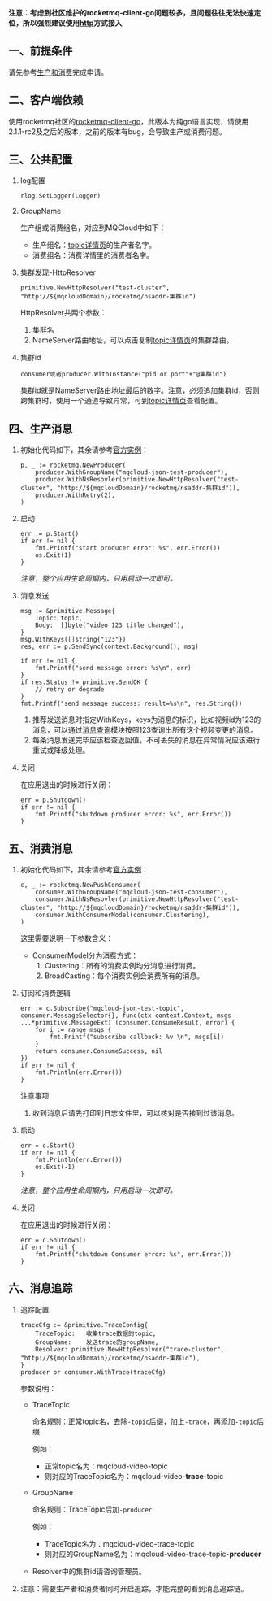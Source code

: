 
**注意：考虑到社区维护的rocketmq-client-go问题较多，且问题往往无法快速定位，所以强烈建议使用[http](http)方式接入**

## 一、<span id="apply">前提条件</span>

请先参考[生产和消费](produceAndConsume)完成申请。

## 二、<span id="client">客户端依赖</span>

使用rocketmq社区的[rocketmq-client-go](https://github.com/apache/rocketmq-client-go)，此版本为纯go语言实现，请使用2.1.1-rc2及之后的版本，之前的版本有bug，会导致生产或消费问题。

## 三、<span id="common">公共配置</span>

1. log配置

   ```
   rlog.SetLogger(Logger)
   ```

2. GroupName

   生产组或消费组名，对应到MQCloud中如下：

   * 生产组名：[topic详情页](topic#detail)的生产者名字。
   * 消费组名：消费详情里的消费者名字。

3. 集群发现-HttpResolver

   ```
   primitive.NewHttpResolver("test-cluster", "http://${mqcloudDomain}/rocketmq/nsaddr-集群id")
   ```

   HttpResolver共两个参数：

   1. 集群名
   2. NameServer路由地址，可以点击复制[topic详情页](topic#detail)的集群路由。

4. 集群id

   ```
   consumer或者producer.WithInstance("pid or port"+"@集群id")
   ```

   集群id就是NameServer路由地址最后的数字。注意，必须追加集群id，否则跨集群时，使用一个通道导致异常，可到[topic详情页](topic#detail)查看配置。

## 四、<span id="produce">生产消息</span>

1. 初始化代码如下，其余请参考[官方实例](https://github.com/apache/rocketmq-client-go/blob/master/docs/Introduction.md)：

   ```
   p, _ := rocketmq.NewProducer(
       producer.WithGroupName("mqcloud-json-test-producer"),
       producer.WithNsResovler(primitive.NewHttpResolver("test-cluster", "http://${mqcloudDomain}/rocketmq/nsaddr-集群id")),
       producer.WithRetry(2),
   )
   ```

2. 启动

   ```
   err := p.Start()
   if err != nil {
       fmt.Printf("start producer error: %s", err.Error())
       os.Exit(1)
   }
   ```

   *注意，整个应用生命周期内，只用启动一次即可。*

3. 消息发送

   ```
   msg := &primitive.Message{
       Topic: topic,
       Body:  []byte("video 123 title changed"),
   }
   msg.WithKeys([]string{"123"})
   res, err := p.SendSync(context.Background(), msg)

   if err != nil {
       fmt.Printf("send message error: %s\n", err)
   }
   if res.Status != primitive.SendOK {
       // retry or degrade
   }
   fmt.Printf("send message success: result=%s\n", res.String())
   ```

   1. 推荐发送消息时指定WithKeys，keys为消息的标识，比如视频id为123的消息，可以通过[消息查询](/wiki/userGuide/messageQuery#key)模块按照123查询出所有这个视频变更的消息。
   2. 每条消息发送完毕应该检查返回值，不可丢失的消息在异常情况应该进行重试或降级处理。

4. 关闭

   在应用退出的时候进行关闭：

   ```
   err = p.Shutdown()
   if err != nil {
       fmt.Printf("shutdown producer error: %s", err.Error())
   }
   ```

## 五、<span id="consume">消费消息</span>

1. 初始化代码如下，其余请参考[官方实例](https://github.com/apache/rocketmq-client-go/blob/master/docs/Introduction.md)：

   ```
   c, _ := rocketmq.NewPushConsumer(
       consumer.WithGroupName("mqcloud-json-test-consumer"),
       consumer.WithNsResovler(primitive.NewHttpResolver("test-cluster", "http://${mqcloudDomain}/rocketmq/nsaddr-集群id")),
       consumer.WithConsumerModel(consumer.Clustering),
   )
   ```
   这里需要说明一下参数含义：

   * ConsumerModel分为消费方式：
     1. Clustering：所有的消费实例均分消息进行消费。
     2. BroadCasting：每个消费实例会消费所有的消息。

2. 订阅和消费逻辑

   ```
   err := c.Subscribe("mqcloud-json-test-topic", consumer.MessageSelector{}, func(ctx context.Context, msgs ...*primitive.MessageExt) (consumer.ConsumeResult, error) {
       for i := range msgs {
           fmt.Printf("subscribe callback: %v \n", msgs[i])
       }
       return consumer.ConsumeSuccess, nil
   })
   if err != nil {
       fmt.Println(err.Error())
   }
   ```

   注意事项

   1. 收到消息后请先打印到日志文件里，可以核对是否接到过该消息。

3. 启动

   ```
   err = c.Start()
   if err != nil {
       fmt.Println(err.Error())
       os.Exit(-1)
   }
   ```

   *注意，整个应用生命周期内，只用启动一次即可。*

4. 关闭

   在应用退出的时候进行关闭：

   ```
   err = c.Shutdown()
   if err != nil {
       fmt.Printf("shutdown Consumer error: %s", err.Error())
   }
   ```

## 六、<span id="trace">消息追踪</span>

1. 追踪配置

   ```
   traceCfg := &primitive.TraceConfig{
       TraceTopic:   收集trace数据的topic,
       GroupName:    发送trace的groupName,
       Resolver: primitive.NewHttpResolver("trace-cluster", "http://${mqcloudDomain}/rocketmq/nsaddr-集群id"),
   }
   producer or consumer.WithTrace(traceCfg)
   ```

   参数说明：

   * TraceTopic

     命名规则：正常topic名，去除`-topic`后缀，加上`-trace`，再添加`-topic`后缀

     例如：

     * 正常topic名为：mqcloud-video-topic
     * 则对应的TraceTopic名为：mqcloud-video-**trace**-topic

   * GroupName

     命名规则：TraceTopic后加`-producer`

     例如：

     * TraceTopic名为：mqcloud-video-trace-topic
     * 则对应的GroupName名为：mqcloud-video-trace-topic-**producer** 

   * Resolver中的集群id请咨询管理员。

2. 注意：需要生产者和消费者同时开启追踪，才能完整的看到消息追踪链。
